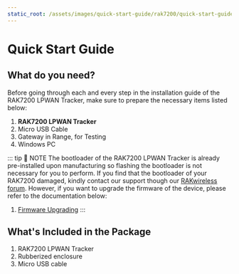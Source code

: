 ```yaml
---
static_root: /assets/images/quick-start-guide/rak7200/quick-start-guide
---
```


# Quick Start Guide

<rk-img
  :src="`${$frontmatter.static_root}/ldehq53t7ujcp5awqlgj.jpg`"
  width="80%"
  figure-number="1"
  caption="RAK7200 Front View"
/>

## What do you need?

Before going through each and every step in the installation guide of the RAK7200 LPWAN Tracker, make sure to prepare the necessary items listed below:

1. **RAK7200 LPWAN Tracker**
2. Micro USB Cable
3. Gateway in Range, for Testing
4. Windows PC

<rk-btn
  src="https://store.rakwireless.com/products/rak7200-lora-tracker"
  label="Buy a RAK7200 LPWAN Tracker"
  _blank
/>

::: tip 📝 NOTE
The bootloader of the RAK7200 LPWAN Tracker is already pre-installed upon manufacturing so flashing the bootloader is not necessary for you to perform. If you find that the bootloader of your RAK7200 damaged, kindly contact our support though our [RAKwireless forum](https://forum.rakwireless.com/). However, if you want to upgrade the firmware of the device, please refer to the documentation below:

1. [Firmware Upgrading](upgrading-the-firmware.html)
:::

## What's Included in the Package

1. RAK7200 LPWAN Tracker
2. Rubberized enclosure
3. Micro USB cable
